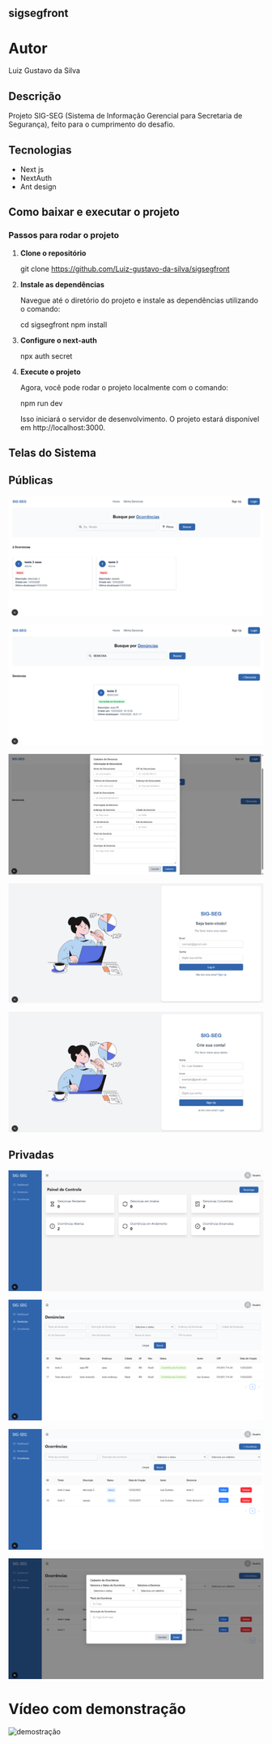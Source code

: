 ## sigsegfront

# Autor

Luiz Gustavo da Silva

## Descrição

Projeto SIG-SEG (Sistema de Informação Gerencial para Secretaria de Segurança), feito para o cumprimento do desafio.

## Tecnologias

- Next js
- NextAuth
- Ant design

## Como baixar e executar o projeto

### Passos para rodar o projeto

1. **Clone o repositório**  

   git clone https://github.com/Luiz-gustavo-da-silva/sigsegfront

2. **Instale as dependências**

    Navegue até o diretório do projeto e instale as dependências utilizando o comando:

    cd sigsegfront
    npm install

3. **Configure o next-auth**

    npx auth secret

4. **Execute o projeto**
    
    Agora, você pode rodar o projeto localmente com o comando:

    npm run dev

    Isso iniciará o servidor de desenvolvimento. O projeto estará disponível em http://localhost:3000.

## Telas do Sistema

## Públicas

![Rotas](src/app/assets/telaOcoPub.png)

![Rotas](src/app/assets/telaRepPiub.png)

![Rotas](src/app/assets/telaRepPubMod.png)

![Rotas](src/app/assets/telaLogin.png)

![Rotas](src/app/assets/telaSignup.png)

## Privadas
 
![Rotas](src/app/assets/telaDash.png)

![Rotas](src/app/assets/telaRepPriv.png)

![Rotas](src/app/assets/telaRepOco.png)

![Rotas](src/app/assets/telaOcoMod.png)


# Vídeo com demonstração

![demostração](https://drive.google.com/file/d/1E8YJd2j7ZT5mfNwFWAVWjOBa5qPKe8Z3/view?usp=sharing)
